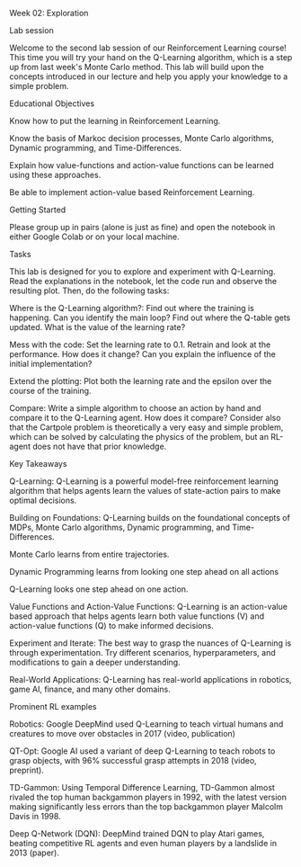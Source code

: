 Week 02: Exploration

 

Lab session

Welcome to the second lab session of our Reinforcement Learning course! This time you will try your hand on the Q-Learning algorithm, which is a step up from last week's Monte Carlo method. This lab will build upon the concepts introduced in our lecture and help you apply your knowledge to a simple problem.

 

Educational Objectives


	
Know how to put the learning in Reinforcement Learning.
	
Know the basis of Markoc decision processes, Monte Carlo algorithms, Dynamic programming, and Time-Differences.
	
Explain how value-functions and action-value functions can be learned using these approaches.
	
Be able to implement action-value based Reinforcement Learning.


 

Getting Started

Please group up in pairs (alone is just as fine) and open the notebook in either Google Colab or on your local machine.

 

Tasks

This lab is designed for you to explore and experiment with Q-Learning. Read the explanations in the notebook, let the code run and observe the resulting plot. Then, do the following tasks:


	
Where is the Q-Learning algorithm?: Find out where the training is happening. Can you identify the main loop? Find out where the Q-table gets updated. What is the value of the learning rate?
	
Mess with the code: Set the learning rate to 0.1. Retrain and look at the performance. How does it change? Can you explain the influence of the initial implementation?
	
Extend the plotting: Plot both the learning rate and the epsilon over the course of the training.
	
Compare: Write a simple algorithm to choose an action by hand and compare it to the Q-Learning agent. How does it compare? Consider also that the Cartpole problem is theoretically a very easy and simple problem, which can be solved by calculating the physics of the problem, but an RL-agent does not have that prior knowledge.


 

Key Takeaways


	
Q-Learning: Q-Learning is a powerful model-free reinforcement learning algorithm that helps agents learn the values of state-action pairs to make optimal decisions.
	
Building on Foundations: Q-Learning builds on the foundational concepts of MDPs, Monte Carlo algorithms, Dynamic programming, and Time-Differences.
	

		
Monte Carlo learns from entire trajectories.
		
Dynamic Programming learns from looking one step ahead on all actions
		
Q-Learning looks one step ahead on one action.
	
	
	
Value Functions and Action-Value Functions: Q-Learning is an action-value based approach that helps agents learn both value functions (V) and action-value functions (Q) to make informed decisions.
	
Experiment and Iterate: The best way to grasp the nuances of Q-Learning is through experimentation. Try different scenarios, hyperparameters, and modifications to gain a deeper understanding.
	
Real-World Applications: Q-Learning has real-world applications in robotics, game AI, finance, and many other domains.


 

Prominent RL examples


	
Robotics: Google DeepMind used Q-Learning to teach virtual humans and creatures to move over obstacles in 2017 (video, publication)
	
QT-Opt: Google AI used a variant of deep Q-Learning to teach robots to grasp objects, with 96% successful grasp attempts in 2018 (video, preprint).
	
TD-Gammon: Using Temporal Difference Learning, TD-Gammon almost rivaled the top human backgammon players in 1992, with the latest version making significantly less errors than the top backgammon player Malcolm Davis in 1998.
	
Deep Q-Network (DQN): DeepMind trained DQN to play Atari games, beating competitive RL agents and even human players by a landslide in 2013 (paper).